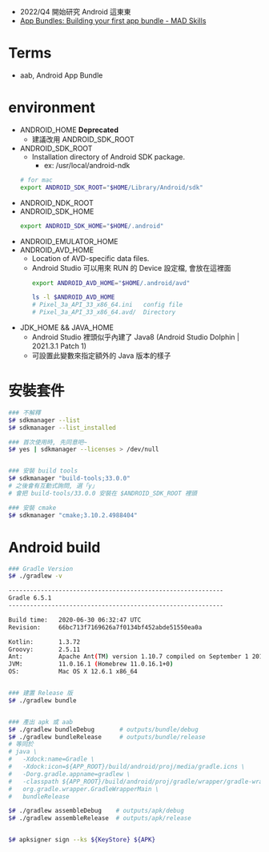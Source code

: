 
- 2022/Q4 開始研究 Android 這東東
- [App Bundles: Building your first app bundle - MAD Skills](https://www.youtube.com/watch?v=IPLhLu0kvYw&t=1s)

# Terms

- aab, Android App Bundle



# environment

- ANDROID_HOME **Deprecated**
    - 建議改用 ANDROID_SDK_ROOT
- ANDROID_SDK_ROOT
    - Installation directory of Android SDK package.
        - ex: /usr/local/android-ndk
    ```sh
    # for mac
    export ANDROID_SDK_ROOT="$HOME/Library/Android/sdk"
    ```
- ANDROID_NDK_ROOT
- ANDROID_SDK_HOME
    ```sh
    export ANDROID_SDK_HOME="$HOME/.android"
    ```
- ANDROID_EMULATOR_HOME
- ANDROID_AVD_HOME
    - Location of AVD-specific data files.
    - Android Studio 可以用來 RUN 的 Device 設定檔, 會放在這裡面
        ```sh
        export ANDROID_AVD_HOME="$HOME/.android/avd"

        ls -l $ANDROID_AVD_HOME
        # Pixel_3a_API_33_x86_64.ini   config file
        # Pixel_3a_API_33_x86_64.avd/  Directory
        ```
- JDK_HOME && JAVA_HOME
    - Android Studio 裡頭似乎內建了 Java8 (Android Studio Dolphin | 2021.3.1 Patch 1)
    - 可設置此變數來指定額外的 Java 版本的樣子


# 安裝套件

```sh
### 不解釋
$# sdkmanager --list
$# sdkmanager --list_installed

### 首次使用時, 先同意吧~
$# yes | sdkmanager --licenses > /dev/null


### 安裝 build tools
$# sdkmanager "build-tools;33.0.0"
# 之後會有互動式詢問, 選「y」
# 會把 build-tools/33.0.0 安裝在 $ANDROID_SDK_ROOT 裡頭

### 安裝 cmake
$# sdkmanager "cmake;3.10.2.4988404"
```


# Android build

```sh
### Gradle Version
$# ./gradlew -v

------------------------------------------------------------
Gradle 6.5.1
------------------------------------------------------------

Build time:   2020-06-30 06:32:47 UTC
Revision:     66bc713f7169626a7f0134bf452abde51550ea0a

Kotlin:       1.3.72
Groovy:       2.5.11
Ant:          Apache Ant(TM) version 1.10.7 compiled on September 1 2019
JVM:          11.0.16.1 (Homebrew 11.0.16.1+0)
OS:           Mac OS X 12.6.1 x86_64


### 建置 Release 版
$# ./gradlew bundle


### 產出 apk 或 aab
$# ./gradlew bundleDebug       # outputs/bundle/debug
$# ./gradlew bundleRelease     # outputs/bundle/release
# 等同於 
# java \
#   -Xdock:name=Gradle \
#   -Xdock:icon=${APP_ROOT}/build/android/proj/media/gradle.icns \
#   -Dorg.gradle.appname=gradlew \
#   -classpath ${APP_ROOT}/build/android/proj/gradle/wrapper/gradle-wrapper.jar \
#   org.gradle.wrapper.GradleWrapperMain \
#   bundleRelease

$# ./gradlew assembleDebug    # outputs/apk/debug
$# ./gradlew assembleRelease  # outputs/apk/release


$# apksigner sign --ks ${KeyStore} ${APK}
```
